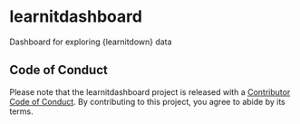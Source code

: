 # learnitdashboard

Dashboard for exploring {learnitdown} data

## Code of Conduct

Please note that the learnitdashboard project is released with a
[Contributor Code of
Conduct](https://contributor-covenant.org/version/2/0/CODE_OF_CONDUCT.html).
By contributing to this project, you agree to abide by its terms.
